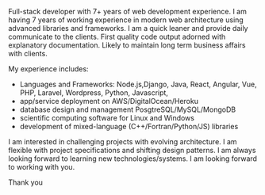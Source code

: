 Full-stack developer with 7+ years of web development experience.
I am having 7 years of working experience in modern web architecture using advanced libraries and frameworks. 
I am a quick leaner and provide daily communicate to the clients.
First quality code output adorned with explanatory documentation. Likely to maintain long term business affairs with clients.

My experience includes:

- Languages and Frameworks:  Node.js,Django, Java, React, Angular, Vue, PHP, Laravel, Wordpress, Python, Javascript, 
- app/service deployment on AWS/DigitalOcean/Heroku
- database design and management PosgtreSQL/MySQL/MongoDB
- scientific computing software for Linux and Windows
- development of mixed-language (C++/Fortran/Python/JS) libraries

I am interested in challenging projects with evolving architecture. I am flexible
with project specifications and shifting design patterns.
I am always looking forward to learning new technologies/systems.
I am looking forward to working with you.

Thank you
